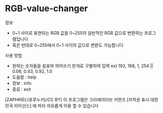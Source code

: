 # RGB-value-changer

정보
- 0\~1 사이로 표현되는 RGB 값을 0\~255의 일반적인 RGB 값으로 변환하는 프로그램입니다
- 혹은 반대로 0\~255에서 0\~1 사이의 값으로 변환도 가능합니다




사용 방법
- 원하는 숫자들을 쉼표와 띄어쓰기 한개로 구별하여 입력 ex) 192, 168, 1, 254 || 0.06, 0.43, 0.92, 1.0
- 도움말 : help
- 정보 : info
- 종료 : exit


[ZAPHKIEL(포루누키)/CC BY] 이 프로그램은 크리에이티브 커먼즈 [저작권 표시 대한민국 라이선스] 에 따라 자유롭게 이용 할 수 있습니다
